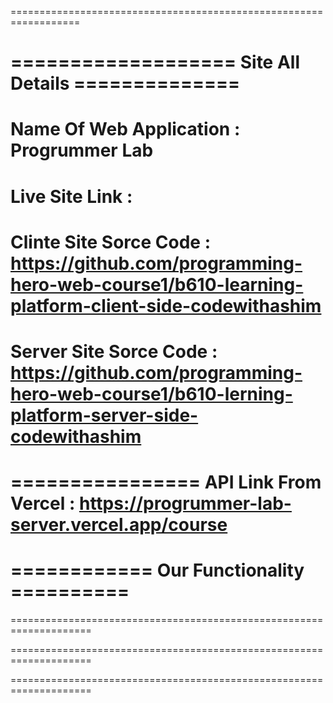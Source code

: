 ==================================================================

# =================== Site All Details ==============

# Name Of Web Application : Progrummer Lab

# Live Site Link :

# Clinte Site Sorce Code : https://github.com/programming-hero-web-course1/b610-learning-platform-client-side-codewithashim

# Server Site Sorce Code : https://github.com/programming-hero-web-course1/b610-lerning-platform-server-side-codewithashim

================
API Link From Vercel : https://progrummer-lab-server.vercel.app/course
====================================================================

# ============ Our Functionality ==========

====================================================================

====================================================================

====================================================================
